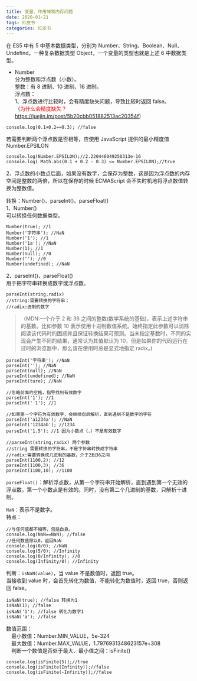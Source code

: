 ```yaml
---
title: 变量、作用域和内存问题
date: 2020-01-21
tags: 红皮书
categories: 红皮书
---
```


在 ES5 中有 5 中基本数据类型，分别为 Number、String、Boolean、Null、Undefind。一种复杂数据类型 Object，一个变量的类型也就是上述 6 中数据类型。

- Number </br>
  分为整数和浮点数（小数）。 </br>
  整数：有 8 进制、10 进制、16 进制。 </br>
  浮点数： </br>
  1、浮点数进行比较时，会有精度缺失问题，导致比较时返回 false。 </br>
  （<span style="color:red">为什么会精度缺失？</span><a href="https://juejin.im/post/5b20cbb051882513ac20354f">https://juejin.im/post/5b20cbb051882513ac20354f</a>）

```
console.log(0.1+0.2==0.3); //false
```

若需要判断两个浮点数是否相等，应使用 JavaScript 提供的最小精度值 Number.EPSILON

```
console.log(Number.EPSILON);//2.220446049250313e-16
console.log( Math.abs(0.1 + 0.2 - 0.3) <= Number.EPSILON);//true
```

2、浮点数的小数点后面，如果没有数字，会保存为整数，这是因为浮点数的内存空间是整数的两倍，所以在保存的时候 ECMAScript 会不失时机地将浮点数值转换为整数值。

转换：Number()、parseInt()、parseFloat()</br>
1、Number()</br>
可以转换任何数据类型。

```
Number(true); //1
Number('字符串'); //NaN
Number('1'); //1
Number('1a'); //NaN
Number(1); //1
Number(null); //0
Number(''); //0
Number(undefined); //NaN
```

2、parseInt()、parseFloat() </br>
用于把字符串转换成数字或浮点数。 </br>

```
parseInt(string,radix)
//string:需要转换的字符串；
//radix:进制的数字
```

> （MDN:一个介于 2 和 36 之间的整数(数学系统的基础)，表示上述字符串的基数。比如参数 10 表示使用十进制数值系统。始终指定此参数可以消除阅读该代码时的困惑并且保证转换结果可预测。当未指定基数时，不同的实现会产生不同的结果，通常认为其值默认为 10，但是如果你的代码运行在过时的浏览器中，那么请在使用时总是显式地指定 radix。)

```
parseInt('字符串'); //NaN
parseInt(''); //NaN
parseInt(null); //NaN
parseInt(undefined); //NaN
parseInt(ture); //NaN

//忽略前面的空格，指导找到有效数字
parseInt('1'); //1
parseInt(' 1'); //1

//如果第一个字符为有效数字，会继续向后解析，直到遇到不是数字的字符
parseInt('a1234a'); //NaN
parseInt('1234ab'); //1234
parseInt('1.5'); //1 因为小数点（.）不是有效数字

//parseInt(string,radix) 两个参数
//string 需要转换的字符串，不是字符串转换成字符串
//radix:需要转换成几进制的基数，介于2到36之间
parseInt(1100,2); //12
parseInt(1100,3); //36
parseInt(1100,10); //1100
```

`parseFloat()`：解析浮点数，从第一个字符串开始解析，直到遇到第一个无效的浮点数，第一个小数点是有效的。同时，没有第二个几进制的基数，只解析十进制。

`NaN`：表示不是数字。</br>
特点：

```
//与任何值都不相等，包括自身。
console.log(NaN==NaN); //false
//任何数值除以0，返回NaN
console.log(0/0); //NaN
console.log(5/0); //Infinity
console.log(0/Infinity); //0
console.log(Infinity/0); //Infinity
```

判断：`isNaN(value)`，当 value 不是数值时，返回 true。</br>
当接收到 value 时，会首先转化为数值，不能转化为数值时，返回 true，否则返回 false。

```
isNaN(true); //false 转换为1
isNaN(1); //false
isNaN('1'); //false 转化为数字1
isNaN('a'); //false
```

数值范围：</br>
&emsp;最小数值：Number.MIN_VALUE，5e-324</br>
&emsp;最大数值：Number.MAX_VALUE，1.7976931348623157e+308</br>
&emsp;判断一个数值是否处于最大、最小值之间：isFinite()

```
console.log(isFinite(5));//true
console.log(isFinite(Infinity));//false
console.log(isFinite(-Infinity));//false
```
